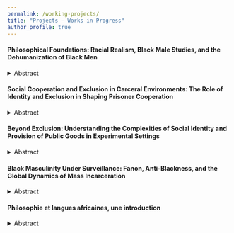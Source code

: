```yaml
---
permalink: /working-projects/
title: "Projects – Works in Progress"
author_profile: true
---
```



#### Philosophical Foundations: Racial Realism, Black Male Studies, and the Dehumanization of Black Men

<details>
<summary>Abstract</summary>

This chapter examines the philosophical foundations of Black Male Studies, as developed by Tommy Curry, and its relevance to understanding the dehumanization and marginalization of Black men, particularly within carceral settings. Curry’s work emphasizes the unique vulnerabilities faced by Black men due to their historical and social exclusion from dominant gender and race theories. Critiquing mainstream feminist and racial frameworks, Curry highlights the brutal realities Black men endure, including systemic violence, poverty, sexual exploitation, and exclusion from socio-political structures. Building on racial realism, particularly as articulated by Derrick Bell, the chapter explores how Black men have been historically constructed as threats—physically, economically, and sexually—resulting in their heightened dehumanization in prison systems. Curry’s analysis of the sexualized fear and desire surrounding the Black male body, including the construction of the Black Male Rapist trope, offers a critical lens to understand the homoeroticization of Black male flesh and its violent consequences, such as assault and death.  

Frantz Fanon’s foundational concepts, including the phobogenic object and the psychological effects of colonization, complement Curry’s work by exploring how colonial frameworks perpetuate the fear and alienation of Black male bodies. These insights illuminate the intersection of racialized masculinity, systemic oppression, and the carceral environment, where Black men’s identities are shaped by simultaneous fear and desire.  

Norman Ajari’s contributions further enrich the chapter’s analysis by addressing the existential dimensions of Black male suffering. Ajari’s exploration of the “racial unconscious” within Western philosophy situates Black men in an existential liminality between life and death, highlighting how dehumanization transcends physical violence to affect their very being. His reflections on Black radical pessimism, particularly as developed in Noirceur (2022), reveal how the carceral system perpetuates historical anti-Blackness, reinforcing the conditions that render Black men perpetual outsiders.  

Together, the works of Curry, Fanon, and Ajari provide a comprehensive philosophical framework for understanding the structural, psychological, and existential dimensions of Black male dehumanization. This chapter situates these critical perspectives within carceral systems, offering a nuanced analysis of the profound challenges faced by Black male prisoners under systemic oppression. 

</details>

#### Social Cooperation and Exclusion in Carceral Environments: The Role of Identity and Exclusion in Shaping Prisoner Cooperation

<details>
<summary>Abstract</summary>

This research project explores the dynamics of social exclusion and social identity within carceral settings, building on preliminary findings from my Master’s thesis. Those findings demonstrated that social exclusion tends to reduce cooperative behaviors in public goods games but that this effect can be mitigated by strong group identification and an internal locus of control. The project seeks to examine how these psychological mechanisms influence cooperative behaviors in prisons, an environment where cooperation is crucial but often difficult to sustain.

This study is situated within a broader theoretical framework drawing on key contributions from Michel Foucault, Erving Goffman, and Didier Fassin. Foucault’s Discipline and Punish conceptualizes the prison as a mechanism of social control, reflecting and reproducing broader societal power dynamics through disciplinary logics and surveillance. Goffman’s concept of the “total institution” emphasizes the psychological impact of rigid, authoritarian spaces where inmates are stripped of their identities and reduced to their institutional roles. Didier Fassin offers a complementary perspective, grounding his analysis in the subjective and emotional experiences of prisoners. His ethnographic work highlights the complex interplay of human suffering, social interactions, and the porous boundaries between carceral institutions and the outside world. Together, these frameworks inform the study’s approach to understanding how prisons operate as social microcosms that simultaneously isolate and regulate individuals.

The aim is to deepen our understanding of these processes to propose potentially innovative interventions that promote cooperation and reduce antisocial behaviors, ultimately contributing to the reintegration of inmates and the reduction of recidivism. Complementary research avenues include examining the impact of group dynamics and social identity management on prosocial behaviors within prisons, as well as the effects of social inclusion on inmate rehabilitation.

By integrating insights from social psychology, sociology, economics, and philosophy, this project contributes both theoretically and practically to the understanding of reintegration challenges in the French penitentiary system. Through its focus on the intersection of psychological and social mechanisms, it aspires to offer actionable recommendations for fostering cooperation and improving outcomes for incarcerated individuals.

</details>

#### Beyond Exclusion: Understanding the Complexities of Social Identity and Provision of Public Goods in Experimental Settings

<details>
<summary>Abstract</summary>

This research explores the impact of social exclusion and social identity on cooperation through a three-stage experimental design. In the early stages, participants established their group identity on the basis of their preferences for abstract paintings. The first experimental stage involved symmetrical and asymmetrical one- shot prisoner’s dilemma (PD) games, revealing that cooperation rates were higher in the asymmetrical PD, despite the unchanged Nash equilibrium favoring defection. The concept of the “veil of ignorance” could explain this increased cooperation, by promoting empathy between participants. The second experimental stage, a public goods game, showed that prior social exclusion led to lower contributions, but that strong group identification and internal locus of control mitigated this effect, leading to some increased contributions from the socially excluded individuals. These results highlight the complexity of social exclusion and the important roles of social identity and individual characteristics in cooperative behavior. They pave the way for future field experiments, which should investigate the interaction between these factors to inform policies promoting social cohesion and prosocial behavior.

</details>

#### Black Masculinity Under Surveillance: Fanon, Anti-Blackness, and the Global Dynamics of Mass Incarceration

<details>
<summary>Abstract</summary>

This paper examines mass incarceration’s disproportionate impact on Black males through a Fanonian lens, highlighting the persistence of colonial legacies in modern carceral systems. By comparing the U.S. and French prison systems, it exposes how systemic racism, racial capitalism, and the libidinal economy of anti-Blackness sustain the criminalization and dehumanization of Black men, emphasizing the need for decolonial approaches to justice.

</details>

#### Philosophie et langues africaines, une introduction

<details>
<summary>Abstract</summary>

Cet essai explore les idées d'Alexis Kagamé sur la philosophie bantoue, mettant en avant son approche linguistique. Il remet en question les généralisations de Placide Tempels, soulignant l'importance du langage dans la pensée philosophique africaine. En examinant les liens entre langage et pensée, il invite à repenser les fondements de cette philosophie. L'essai aborde également les perspectives de Souleymane Bachir Diagne, qui encourage à dépasser les nationalismes ontologiques et linguistiques pour embrasser la diversité philosophique et linguistique. Ensuite, il analyse la conception du temps chez John Mbiti, montrant comment la langue et la culture influencent la perception du temps en Afrique. Enfin, l'essai conclut sur la proposition de Diagne d'"incliner sans nécessiter", soulignant l'importance de reconnaître la diversité linguistique comme une richesse et de pratiquer la traduction avec respect pour les différentes cultures et langues.

</details>
